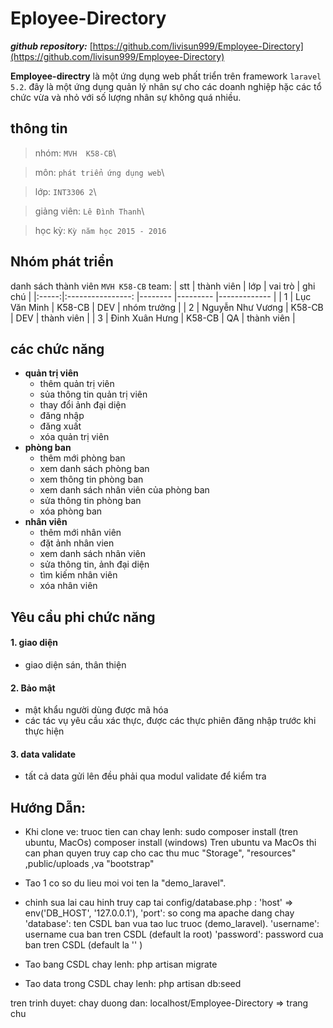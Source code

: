 # Eployee-Directory

***github repository:***  [https://github.com/livisun999/Employee-Directory](https://github.com/livisun999/Employee-Directory)

**Employee-directry** là một ứng dụng web phất triển trên  framework  ```laravel 5.2```. đây là một ứng dụng quản lý nhân  sự  cho  các  doanh nghiệp hặc các tổ chức vừa và nhỏ với số lượng nhân sự không quá nhiều.
## thông tin
> nhóm: ```MVH  K58-CB```\

> môn:  ```phát triển ứng dụng web```\

> lớp: ```INT3306 2```\

> giảng viên: ```Lê Đình Thanh```\

> học kỳ: ```Kỳ năm học 2015 - 2016```
    
## Nhóm phát triển

danh sách thành viên ```MVH K58-CB``` team:
| stt   |    thành viên     | lớp     | vai trò   | ghi chú       |
|:-----:|:----------------: |-------- |---------  |-------------  |
| 1     |   Lục Văn Minh    | K58-CB  | DEV       | nhóm trưởng   |
| 2     | Nguyễn Như Vương  | K58-CB  | DEV       | thành viên    |
| 3     |  Đinh Xuân Hưng   | K58-CB  | QA        | thành viên    |

## các chức năng
- **quản trị viên**
    - thêm quản trị viên
    - sủa thông tin quản trị viên
    - thay đổi ảnh đại diện
    - đăng nhập 
    - đăng xuất
    - xóa quản trị viên
- **phòng ban**
    - thêm mới phòng ban
    - xem danh sách phòng ban
    - xem thông tin phòng ban
    - xem danh sách nhân viên của phòng ban
    - sửa thông tin phòng ban
    - xóa phòng ban
- **nhân viên**
   - thêm mới nhân viên 
   - đặt ảnh nhân vien
   - xem danh sách nhân viên
   - sửa thông tin, ảnh đại diện 
   - tìm kiếm nhân viên
   - xóa nhân viên
   

## Yêu cầu phi chức năng
#### 1. giao diện
-  giao diện sán, thân thiện
#### 2. Bảo mật
- mật khẩu người dùng được mã hóa
- các tác vụ yêu cầu xác thực, được các  thực  phiên đăng nhập trước khi  thực hiện 
#### 3. data validate
- tất cả data gửi lên đều phải qua  modul validate  để kiểm tra 
##  Hướng Dẫn:
  - Khi clone ve: truoc tien can chay lenh: sudo composer install (tren ubuntu, MacOs)
                                            composer install (windows)
    Tren ubuntu va MacOs thi can phan quyen truy cap cho cac thu muc "Storage", "resources" ,public/uploads ,va "bootstrap"
  - Tao 1 co so du lieu moi voi ten la "demo_laravel".
  - chinh sua lai cau hinh truy cap tai config/database.php  : 'host' => env('DB_HOST', '127.0.0.1'),
                                                               'port': so cong ma apache dang chay
                                                               'database': ten CSDL ban vua tao luc truoc (demo_laravel).
                                                               'username': username cua ban tren CSDL (default la root)
                                                               'password': password cua ban tren CSDL (default la '' )

  - Tao bang CSDL chay lenh: php artisan migrate
  - Tao data trong CSDL chay lenh: php artisan db:seed


  tren trinh duyet: chay duong dan: localhost/Employee-Directory => trang chu
